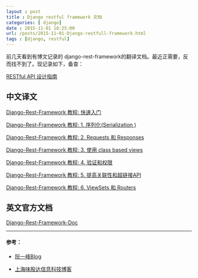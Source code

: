 ```yaml
---
layout : post
title : Django restful framework 文档
categories: [ django] 
date : 2015-11-01 18:25:00
url: /posts/2015-11-01-Django-restfull-framework.html 
tags : [django, restful]
---
```




前几天看到有博文记录的 django-rest-framework的翻译文档。最近正需要，反而找不到了。现记录如下，备查：


[RESTful API 设计指南](http://www.ruanyifeng.com/blog/2014/05/restful_api.html)

## 中文译文

[Django-Rest-Framework 教程: 快速入门](http://www.weiguda.com/blog/18/)

[Django-Rest-Framework 教程: 1. 序列化(Serialization )](http://www.weiguda.com/blog/19/)

[Django-Rest-Framework 教程: 2. Requests 和 Responses](http://www.weiguda.com/blog/20/)

[Django-Rest-Framework 教程: 3. 使用 class based views](http://www.weiguda.com/blog/21/)

[Django-Rest-Framework 教程: 4. 验证和权限](http://www.weiguda.com/blog/22/)

[Django-Rest-Framework 教程: 5. 提高关联性和超链接API](http://www.weiguda.com/blog/23/)

[Django-Rest-Framework 教程: 6. ViewSets 和 Routers](http://www.weiguda.com/blog/24/)
<!-- more -->
## 英文官方文档 

[Django-Rest-Framework-Doc](http://www.django-rest-framework.org/)



---

#### 参考： 

* [阮一峰Blog](http://www.ruanyifeng.com/blog/)

* [上海味股达信息科技博客](http://www.weiguda.com/blog/)